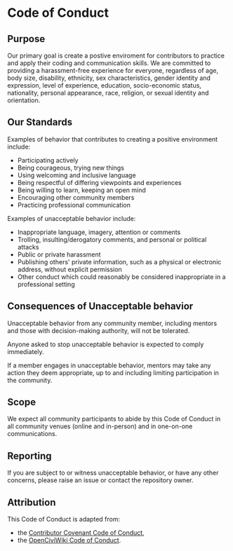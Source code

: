 # Code of Conduct

## Purpose

Our primary goal is create a postive enviroment for contributors to practice 
and apply their coding and communication skills. We are committed to providing 
a harassment-free experience for everyone, regardless of age, body
size, disability, ethnicity, sex characteristics, gender identity and expression,
level of experience, education, socio-economic status, nationality, personal
appearance, race, religion, or sexual identity and orientation.

## Our Standards

Examples of behavior that contributes to creating a positive environment
include:

* Participating actively
* Being courageous, trying new things
* Using welcoming and inclusive language
* Being respectful of differing viewpoints and experiences
* Being willing to learn, keeping an open mind
* Encouraging other community members
* Practicing professional communication

Examples of unacceptable behavior include:

* Inappropriate language, imagery, attention or comments
* Trolling, insulting/derogatory comments, and personal or political attacks
* Public or private harassment
* Publishing others' private information, such as a physical or electronic
 address, without explicit permission
* Other conduct which could reasonably be considered inappropriate in a
 professional setting

## Consequences of Unacceptable behavior

Unacceptable behavior from any community member, including mentors and 
those with decision-making authority, will not be tolerated.

Anyone asked to stop unacceptable behavior is expected to comply immediately.

If a member engages in unacceptable behavior, 
mentors may take any action they deem appropriate, 
up to and including limiting participation in the community.

## Scope

We expect all community participants to abide by this Code of Conduct 
in all community venues (online and in-person) and in one-on-one communications.

## Reporting

If you are subject to or witness unacceptable behavior, 
or have any other concerns, please raise an issue or contact the repository owner. 

## Attribution

This Code of Conduct is adapted from:

- the [Contributor Covenant Code of Conduct](https://www.contributor-covenant.org/version/1/4/code-of-conduct.html), 
- the [OpenCiviWiki Code of Conduct](https://github.com/CiviWiki/OpenCiviWiki/blob/dev/readmes/CODE_OF_CONDUCT.md).
